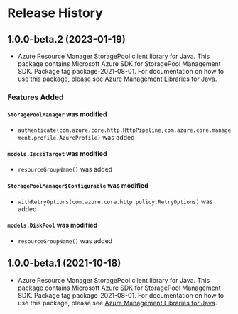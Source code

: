 # Release History

## 1.0.0-beta.2 (2023-01-19)

- Azure Resource Manager StoragePool client library for Java. This package contains Microsoft Azure SDK for StoragePool Management SDK.  Package tag package-2021-08-01. For documentation on how to use this package, please see [Azure Management Libraries for Java](https://aka.ms/azsdk/java/mgmt).

### Features Added

#### `StoragePoolManager` was modified

* `authenticate(com.azure.core.http.HttpPipeline,com.azure.core.management.profile.AzureProfile)` was added

#### `models.IscsiTarget` was modified

* `resourceGroupName()` was added

#### `StoragePoolManager$Configurable` was modified

* `withRetryOptions(com.azure.core.http.policy.RetryOptions)` was added

#### `models.DiskPool` was modified

* `resourceGroupName()` was added

## 1.0.0-beta.1 (2021-10-18)

- Azure Resource Manager StoragePool client library for Java. This package contains Microsoft Azure SDK for StoragePool Management SDK.  Package tag package-2021-08-01. For documentation on how to use this package, please see [Azure Management Libraries for Java](https://aka.ms/azsdk/java/mgmt).

